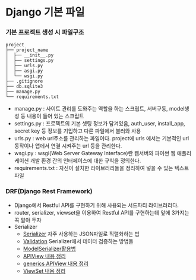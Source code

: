 # Django 기본 파일
### 기본 프로젝트 생성 시 파일구조
```
project 
├── project_name
│  ├── __init__.py
│  ├── settings.py
│  ├── urls.py
│  ├── asgi.py
│  └── wsgi.py
├── .gitignore
├── db.sqlite3
├── manage.py
└── requirements.txt
```
- manage.py : 사이트 관리를 도와주는 역할을 하는 스크립트, 서버구동, model생성 등 내용이 들어 있는 스크립트
- settings.py : 프로젝트의 기본 셋팅 정보가 담겨있음, auth_user, install_app, secret key 등 정보를 기입하고 다른 파일에서 불러와 사용
- urls.py : web url주소를 관리하는 파일이다. project에 urls 에서는 기본적인 url동작이나 앱에서 연결 시켜주는 url 등을 관리한다.
- wsgi.py : wsgi(Web Server Gateway Interface)란 웹서버와 파이썬 웹 애플리케이션 개발 환경 간의 인터페이스에 대한 규칙을 정의한다.
- requirements.txt : 자신이 설치한 라이브러리들을 정리하여 넣을 수 있는 텍스트 파일 

### DRF(Django Rest Framework)
- Django에서 Restful API를 구현하기 위해 사용되는 서드파티 라이브러리다.
- router, serializer, viewset을 이용하여 Restful API를 구현하는데 앞에 3가지는 꼭 알아 두자
- Serializer
  + [Serializer](https://github.com/hyunseokjoo/prac_django_with_drf/tree/main/info/serializer) 자주 사용하는 JSON파일로 직렬화하는 법
  + [Validation](https://github.com/hyunseokjoo/prac_django_with_drf/tree/main/info/validation) Serializer에서 데이터 검증하는 방법들
  + [ModelSerializer활용법](https://github.com/hyunseokjoo/prac_django_with_drf/tree/main/info/ModelSerializer%EA%B5%AC%ED%98%84)
  + [APIView 내용 정리](https://github.com/hyunseokjoo/prac_django_with_drf/tree/main/info/APIView)
  + [generics APIView 내용 정리](https://github.com/hyunseokjoo/prac_django_with_drf/tree/main/info/generic%20APIView)
  + [ViewSet 내용 정리](https://github.com/hyunseokjoo/prac_django_with_drf/tree/main/info/ViewSet)
